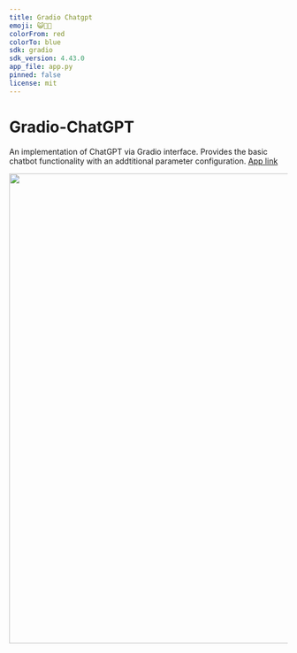 ```yaml
---
title: Gradio Chatgpt
emoji: 😺🤝🤖
colorFrom: red
colorTo: blue
sdk: gradio
sdk_version: 4.43.0
app_file: app.py
pinned: false
license: mit
---
```


# Gradio-ChatGPT

An implementation of ChatGPT via Gradio interface. Provides the basic chatbot functionality with an addtitional parameter configuration. [App link](https://huggingface.co/spaces/sukiboo/gradio-chatgpt)

<a href='url'><img src='https://github-production-user-asset-6210df.s3.amazonaws.com/38059493/296386668-7d8f4df0-d9ea-4e34-9048-89847d6a0532.png' width='850'></a>

